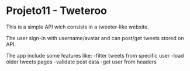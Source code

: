 # Projeto11 - Tweteroo
This is a simple API wich consists in a tweeter-like website.

The user sign-in with username/avatar and can post/get tweets stored on API.

The app include some features like:
-filter tweets from specific user
-load older tweets pages
-validate post data
-get user from headers
